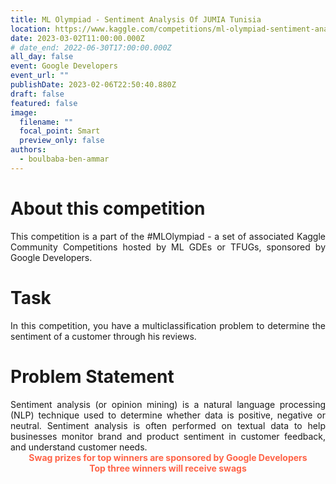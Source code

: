 ```yaml
---
title: ML Olympiad - Sentiment Analysis Of JUMIA Tunisia
location: https://www.kaggle.com/competitions/ml-olympiad-sentiment-analysis-of-jumia-tunisia
date: 2023-03-02T11:00:00.000Z
# date_end: 2022-06-30T17:00:00.000Z
all_day: false
event: Google Developers
event_url: ""
publishDate: 2023-02-06T22:50:40.880Z
draft: false
featured: false
image:
  filename: ""
  focal_point: Smart
  preview_only: false
authors:
  - boulbaba-ben-ammar
---
```

# About this competition
<div style="text-align: justify">
This competition is a part of the #MLOlympiad - a set of associated Kaggle Community Competitions hosted by ML GDEs or TFUGs, sponsored by Google Developers.
</div>

# Task
<div style="text-align: justify">
In this competition, you have a multiclassification problem to determine the sentiment of a customer through his reviews.
</div>

# Problem Statement
<div style="text-align: justify">
Sentiment analysis (or opinion mining) is a natural language processing (NLP) technique used to determine whether data is positive, negative or neutral. Sentiment analysis is often performed on textual data to help businesses monitor brand and product sentiment in customer feedback, and understand customer needs.</br>
</div>
<div style="text-align: center; color:Tomato">
<b>Swag prizes for top winners are sponsored by Google Developers</br> Top three winners will receive swags</b>
</div>

